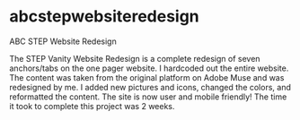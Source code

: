 # abcstepwebsiteredesign
ABC STEP Website Redesign

The STEP Vanity Website Redesign is a complete redesign of seven anchors/tabs on the one pager website. I hardcoded out the entire website. The content was taken from the original platform on Adobe Muse and was redesigned by me. I added new pictures and icons, changed the colors, and reformatted the content. The site is now user and mobile friendly! The time it took to complete this project was 2 weeks.
